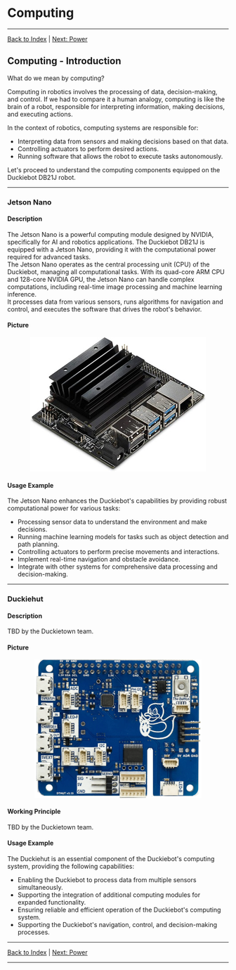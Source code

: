 # Computing

---

[Back to Index](README.md) | [Next: Power](power.md)

## Computing - Introduction

What do we mean by computing?

Computing in robotics involves the processing of data, decision-making, and control. 
If we had to compare it a human analogy, computing is like the brain of a robot, responsible for interpreting information, making decisions, and executing actions.

In the context of robotics, computing systems are responsible for:

- Interpreting data from sensors and making decisions based on that data.
- Controlling actuators to perform desired actions.
- Running software that allows the robot to execute tasks autonomously.

Let's proceed to understand the computing components equipped on the Duckiebot DB21J robot.

---

### Jetson Nano

#### Description

The Jetson Nano is a powerful computing module designed by NVIDIA, specifically for AI and robotics applications.
The Duckiebot DB21J is equipped with a Jetson Nano, providing it with the computational power required for advanced tasks.  
The Jetson Nano operates as the central processing unit (CPU) of the Duckiebot, managing all computational tasks. 
With its quad-core ARM CPU and 128-core NVIDIA GPU, the Jetson Nano can handle complex computations, including real-time image processing and machine learning inference.  
It processes data from various sensors, runs algorithms for navigation and control, and executes the software that drives the robot's behavior. 

#### Picture

<div align="center">
<img src="images/jetson_nano.jpg" alt="Jetson Nano Picture">
</div>

#### Usage Example

The Jetson Nano enhances the Duckiebot's capabilities by providing robust computational power for various tasks:

- Processing sensor data to understand the environment and make decisions.
- Running machine learning models for tasks such as object detection and path planning.
- Controlling actuators to perform precise movements and interactions.
- Implement real-time navigation and obstacle avoidance.
- Integrate with other systems for comprehensive data processing and decision-making.

---

### Duckiehut

#### Description

TBD by the Duckietown team.

#### Picture

<div align="center">
<img src="images/duckiehut.png" alt="Duckiehut">
</div>

#### Working Principle

TBD by the Duckietown team.

#### Usage Example

The Duckiehut is an essential component of the Duckiebot's computing system, providing the following capabilities:

- Enabling the Duckiebot to process data from multiple sensors simultaneously.
- Supporting the integration of additional computing modules for expanded functionality.
- Ensuring reliable and efficient operation of the Duckiebot's computing system.
- Supporting the Duckiebot's navigation, control, and decision-making processes.

---

[Back to Index](README.md) | [Next: Power](power.md)

---
